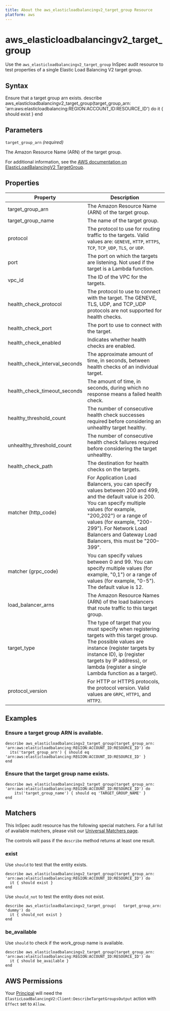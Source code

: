 ```yaml
---
title: About the aws_elasticloadbalancingv2_target_group Resource
platform: aws
---
```


# aws\_elasticloadbalancingv2\_target\_group

Use the `aws_elasticloadbalancingv2_target_group` InSpec audit resource to test properties of a single Elastic Load Balancing V2 target group.

## Syntax

Ensure that a target group arn exists.
    describe aws_elasticloadbalancingv2_target_group(target_group_arn: 'arn:aws:elasticloadbalancing:REGION:ACCOUNT_ID:RESOURCE_ID') do
      it { should exist }
    end

## Parameters

`target_group_arn` _(required)_

The Amazon Resource Name (ARN) of the target group.

For additional information, see the [AWS documentation on ElasticLoadBalancingV2 TargetGroup](https://docs.aws.amazon.com/AWSCloudFormation/latest/UserGuide/aws-resource-elasticloadbalancingv2-targetgroup.html).

## Properties

| Property | Description|
| --- | --- |
| target_group_arn | The Amazon Resource Name (ARN) of the target group. |
| target_group_name | The name of the target group. |
| protocol | The protocol to use for routing traffic to the targets. Valid values are: `GENEVE`, `HTTP`, `HTTPS`, `TCP`, `TCP_UDP`, `TLS`, or `UDP`. |
| port | The port on which the targets are listening. Not used if the target is a Lambda function. |
| vpc_id | The ID of the VPC for the targets. |
| health_check_protocol | The protocol to use to connect with the target. The GENEVE, TLS, UDP, and TCP_UDP protocols are not supported for health checks. |
| health_check_port | The port to use to connect with the target. |
| health_check_enabled | Indicates whether health checks are enabled. |
| health_check_interval_seconds | The approximate amount of time, in seconds, between health checks of an individual target. |
| health_check_timeout_seconds | The amount of time, in seconds, during which no response means a failed health check. |
| healthy_threshold_count | The number of consecutive health check successes required before considering an unhealthy target healthy. |
| unhealthy_threshold_count | The number of consecutive health check failures required before considering the target unhealthy. |
| health_check_path | The destination for health checks on the targets. |
| matcher (http_code) | For Application Load Balancers, you can specify values between 200 and 499, and the default value is 200. You can specify multiple values (for example, "200,202") or a range of values (for example, "200-299"). For Network Load Balancers and Gateway Load Balancers, this must be "200–399". |
| matcher (grpc_code) | You can specify values between 0 and 99. You can specify multiple values (for example, "0,1") or a range of values (for example, "0-5"). The default value is 12. |
| load_balancer_arns | The Amazon Resource Names (ARN) of the load balancers that route traffic to this target group. |
| target_type | The type of target that you must specify when registering targets with this target group. The possible values are instance (register targets by instance ID), ip (register targets by IP address), or lambda (register a single Lambda function as a target). |
| protocol_version | For HTTP or HTTPS protocols, the protocol version. Valid values are `GRPC`, `HTTP1`, and `HTTP2`. |

## Examples

### Ensure a target group ARN is available.

    describe aws_elasticloadbalancingv2_target_group(target_group_arn: 'arn:aws:elasticloadbalancing:REGION:ACCOUNT_ID:RESOURCE_ID') do
      its('target_group_arn') { should eq 'arn:aws:elasticloadbalancing:REGION:ACCOUNT_ID:RESOURCE_ID' }
    end

### Ensure that the target group name exists.

    describe aws_elasticloadbalancingv2_target_group(target_group_arn: 'arn:aws:elasticloadbalancing:REGION:ACCOUNT_ID:RESOURCE_ID') do
        its('target_group_name') { should eq 'TARGET_GROUP_NAME' }
    end

## Matchers

This InSpec audit resource has the following special matchers. For a full list of available matchers, please visit our [Universal Matchers page](https://www.inspec.io/docs/reference/matchers/).

The controls will pass if the `describe` method returns at least one result.

### exist

Use `should` to test that the entity exists.

    describe aws_elasticloadbalancingv2_target_group(target_group_arn: 'arn:aws:elasticloadbalancing:REGION:ACCOUNT_ID:RESOURCE_ID') do
      it { should exist }
    end

Use `should_not` to test the entity does not exist.
      
    describe aws_elasticloadbalancingv2_target_group(   target_group_arn: 'dummy') do
      it { should_not exist }
    end

### be_available

Use `should` to check if the work_group name is available.

    describe aws_elasticloadbalancingv2_target_group(target_group_arn: 'arn:aws:elasticloadbalancing:REGION:ACCOUNT_ID:RESOURCE_ID') do
      it { should be_available }
    end

## AWS Permissions

Your [Principal](https://docs.aws.amazon.com/IAM/latest/UserGuide/intro-structure.html#intro-structure-principal) will need the `ElasticLoadBalancingV2:Client:DescribeTargetGroupsOutput` action with `Effect` set to `Allow`.
